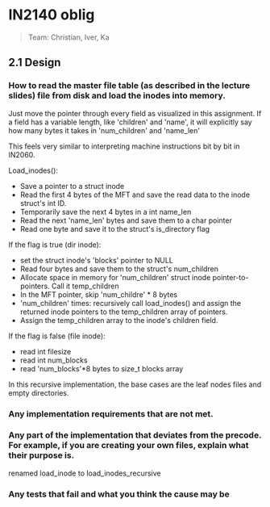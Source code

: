 # IN2140 oblig

> Team: Christian, Iver, Ka

## 2.1 Design

### How to read the master file table (as described in the lecture slides) file from disk and load the inodes into memory.

Just move the pointer through every field as visualized in this assignment. If a field has a variable length, like 'children' and 'name', it will explicitly say how many bytes it takes in 'num_children' and 'name_len'

This feels very similar to interpreting machine instructions bit by bit in IN2060.

Load_inodes():
- Save a pointer to a struct inode
- Read the first 4 bytes of the MFT and save the read data to the inode struct's int ID.
- Temporarily save the next 4 bytes in a int name_len
- Read the next 'name_len' bytes and save them to a char pointer
- Read one byte and save it to the struct's is_directory flag

If the flag is true (dir inode):
- set the struct inode's 'blocks' pointer to NULL
- Read four bytes and save them to the struct's num_children
- Allocate space in memory for 'num_children' struct inode pointer-to-pointers. Call it temp_children
- In the MFT pointer, skip 'num_childre' * 8 bytes
- 'num_children' times: recursively call load_inodes() and assign the returned inode pointers to the temp_children array of pointers.
- Assign the temp_children array to the inode's children field.

If the flag is false (file inode):
- read int filesize
- read int num_blocks
- read 'num_blocks'*8 bytes to size_t blocks array

In this recursive implementation, the base cases are the leaf nodes files and empty directories.

### Any implementation requirements that are not met.


### Any part of the implementation that deviates from the precode. For example, if you are creating your own files, explain what their purpose is.
renamed load_inode to load_inodes_recursive

### Any tests that fail and what you think the cause may be